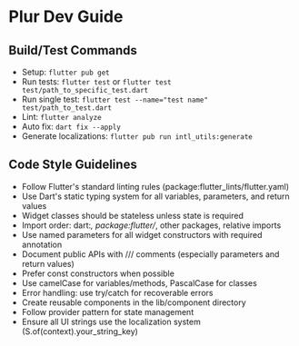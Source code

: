 # Plur Dev Guide

## Build/Test Commands
- Setup: `flutter pub get`
- Run tests: `flutter test` or `flutter test test/path_to_specific_test.dart`
- Run single test: `flutter test --name="test name" test/path_to_test.dart`
- Lint: `flutter analyze`
- Auto fix: `dart fix --apply`
- Generate localizations: `flutter pub run intl_utils:generate`

## Code Style Guidelines
- Follow Flutter's standard linting rules (package:flutter_lints/flutter.yaml)
- Use Dart's static typing system for all variables, parameters, and return values
- Widget classes should be stateless unless state is required
- Import order: dart:*, package:flutter/*, other packages, relative imports
- Use named parameters for all widget constructors with required annotation
- Document public APIs with /// comments (especially parameters and return values)
- Prefer const constructors when possible
- Use camelCase for variables/methods, PascalCase for classes
- Error handling: use try/catch for recoverable errors
- Create reusable components in the lib/component directory
- Follow provider pattern for state management
- Ensure all UI strings use the localization system (S.of(context).your_string_key)